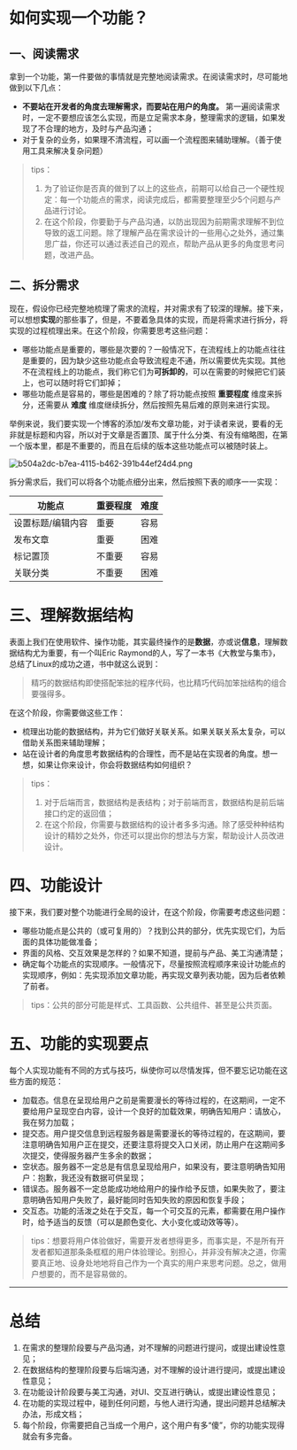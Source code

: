 # 如何实现一个功能？

## 一、阅读需求



拿到一个功能，第一件要做的事情就是完整地阅读需求。在阅读需求时，尽可能地做到以下几点：

- **不要站在开发者的角度去理解需求，而要站在用户的角度。** 第一遍阅读需求时，一定不要想应该怎么实现，而是立足需求本身，整理需求的逻辑，如果发现了不合理的地方，及时与产品沟通；
- 对于复杂的业务，如果理不清流程，可以画一个流程图来辅助理解。（善于使用工具来解决复杂问题）


> tips：
> 1. 为了验证你是否真的做到了以上的这些点，前期可以给自己一个硬性规定：每一个功能点的需求，阅读完成后，都需要整理至少5个问题与产品进行讨论。
> 2. 在这个阶段，你要勤于与产品沟通，以防出现因为前期需求理解不到位导致的返工问题。除了理解产品在需求设计的一些用心之处外，通过集思广益，你还可以通过表述自己的观点，帮助产品从更多的角度思考问题，改进产品。




## 二、拆分需求

现在，假设你已经完整地梳理了需求的流程，并对需求有了较深的理解。接下来，可以想想**实现**的那些事了，但是，不要着急具体的实现，而是将需求进行拆分，将实现的过程梳理出来。在这个阶段，你需要思考这些问题：

- 哪些功能点是重要的，哪些是次要的？一般情况下，在流程线上的功能点往往是重要的，因为缺少这些功能点会导致流程走不通，所以需要优先实现。其他不在流程线上的功能点，我们称它们为**可拆卸的**，可以在需要的时候把它们装上，也可以随时将它们卸掉；
- 哪些功能点是容易的，哪些是困难的？除了将功能点按照 **重要程度** 维度来拆分，还需要从 **难度** 维度继续拆分，然后按照先易后难的原则来进行实现。

举例来说，我们要实现一个博客的添加/发布文章功能，对于读者来说，要看的无非就是标题和内容，所以对于文章是否置顶、属于什么分类、有没有缩略图，在第一个版本里，都是不重要的，而且在后续的版本这些功能点可以被随时装上。


![b504a2dc-b7ea-4115-b462-391b44ef24d4.png](https://p3-juejin.byteimg.com/tos-cn-i-k3u1fbpfcp/b20674808a0f4f11993d9371408c4ee3~tplv-k3u1fbpfcp-watermark.image)

拆分需求后，我们可以将各个功能点细分出来，然后按照下表的顺序一一实现：

功能点 | 重要程度 | 难度
-- | -- | --
设置标题/编辑内容 | 重要 | 容易
发布文章 | 重要 | 困难
标记置顶 | 不重要 | 容易
关联分类 | 不重要 | 困难




# 三、理解数据结构

表面上我们在使用软件、操作功能，其实最终操作的是**数据**，亦或说**信息**，理解数据结构尤为重要，有一个叫Eric Raymond的人，写了一本书《大教堂与集市》，总结了Linux的成功之道，书中就这么说到：

> 精巧的数据结构即使搭配笨拙的程序代码，也比精巧代码加笨拙结构的组合要强得多。

在这个阶段，你需要做这些工作：

- 梳理出功能的数据结构，并为它们做好关联关系。如果关联关系太复杂，可以借助关系图来辅助理解；
- 站在设计者的角度思考数据结构的合理性，而不是站在实现者的角度。想一想，如果让你来设计，你会将数据结构如何组织？

> tips：
> 1. 对于后端而言，数据结构是表结构；对于前端而言，数据结构是前后端接口约定的返回值；
> 2. 在这个阶段，你需要与数据结构的设计者多多沟通。除了感受种种结构设计的精妙之处外，你还可以提出你的想法与方案，帮助设计人员改进设计。




# 四、功能设计

接下来，我们要对整个功能进行全局的设计，在这个阶段，你需要考虑这些问题：

- 哪些功能点是公共的（或可复用的）？找到公共的部分，优先实现它们，为后面的具体功能做准备；
- 界面的风格、交互效果是怎样的？如果不知道，提前与产品、美工沟通清楚；
- 确定每个功能点的实现顺序。一般情况下，尽量按照流程顺序来设计功能点的实现顺序，例如：先实现添加文章功能，再实现文章列表功能，因为后者依赖了前者。

> tips：公共的部分可能是样式、工具函数、公共组件、甚至是公共页面。



# 五、功能的实现要点

每个人实现功能有不同的方式与技巧，纵使你可以尽情发挥，但不要忘记功能在这些方面的规范：

- 加载态。信息在呈现给用户之前是需要漫长的等待过程的，在这期间，一定不要给用户呈现空白内容，设计一个良好的加载效果，明确告知用户：请放心，我在努力加载；
- 提交态。用户提交信息到远程服务器是需要漫长的等待过程的，在这期间，要注意明确告知用户正在提交，还要注意将提交入口关闭，防止用户在这期间多次提交，使得服务器产生多余的数据；
- 空状态。服务器不一定总是有信息呈现给用户，如果没有，要注意明确告知用户：抱歉，我还没有数据可供呈现；
- 错误态。服务器不一定总能成功地给用户的操作给予反馈，如果失败了，要注意明确告知用户失败了，最好能同时告知失败的原因和恢复手段；
- 交互态。功能的活泼之处在于交互，每一个可交互的元素，都需要在用户操作时，给予适当的反馈（可以是颜色变化、大小变化或动效等等）。


> tips：想要将用户体验做好，需要开发者想得更多，而事实是，不是所有开发者都知道那条条框框的用户体验理论。别担心，并非没有解决之道，你需要真正地、设身处地地将自己作为一个真实的用户来思考问题。总之，做用户想要的，而不是容易做的。



***




# 总结

1. 在需求的整理阶段要与产品沟通，对不理解的问题进行提问，或提出建设性意见；
2. 在数据结构的整理阶段要与后端沟通，对不理解的设计进行提问，或提出建设性意见；
3. 在功能设计阶段要与美工沟通，对UI、交互进行确认，或提出建设性意见；
4. 在功能的实现过程中，碰到任何问题，与他人进行沟通，提出问题并总结解决办法，形成文档；
5. 每个阶段，你需要把自己当成一个用户，这个用户有多“傻”，你的功能实现得就会有多完备。
